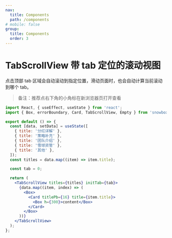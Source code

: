 ```yaml
---
nav:
  title: Components
  path: /components
# mobile: false
group:
  title: Components
  order: 3
---
```


# TabScrollView 带 tab 定位的滚动视图

点击顶部 tab 区域会自动滚动到指定位置，滑动页面时，也会自动计算当前滚动到哪个 tab。

> 备注：推荐点右下角的小角标在新浏览器页打开查看

```jsx
import React, { useEffect, useState } from 'react';
import { Box, errorBoundary, Card, TabScrollView, Empty } from 'snowbox';

export default () => {
  const [data, setData] = useState([
    { title: '分红详解' },
    { title: '策略补充' },
    { title: '团队介绍' },
    { title: '雪球资管' },
    { title: '其他' },
  ]);
  const titles = data.map((item) => item.title);

  const tab = 0;

  return (
    <TabScrollView titles={titles} initTab={tab}>
      {data.map((item, index) => (
        <Box>
          <Card titlePb={16} title={item.title}>
            <Box h={300}>content</Box>
          </Card>
        </Box>
      ))}
    </TabScrollView>
  );
};
```

<API></API>
